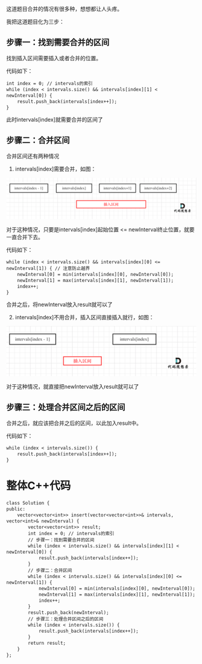 
这道题目合并的情况有很多种，想想都让人头疼。 

我把这道题目化为三步：

## 步骤一：找到需要合并的区间 

找到插入区间需要插入或者合并的位置。 

代码如下：

```
int index = 0; // intervals的索引
while (index < intervals.size() && intervals[index][1] < newInterval[0]) {
    result.push_back(intervals[index++]);
}
```

此时intervals[index]就需要合并的区间了 

## 步骤二：合并区间

合并区间还有两种情况

1. intervals[index]需要合并，如图：

<img src='../pics/57.插入区间.png' width=600> </img></div>

对于这种情况，只要是intervals[index]起始位置 <= newInterval终止位置，就要一直合并下去。

代码如下：

```
while (index < intervals.size() && intervals[index][0] <= newInterval[1]) { // 注意防止越界
    newInterval[0] = min(intervals[index][0], newInterval[0]);
    newInterval[1] = max(intervals[index][1], newInterval[1]);
    index++;
}
```
合并之后，将newInterval放入result就可以了

2. intervals[index]不用合并，插入区间直接插入就行，如图：

<img src='../pics/57.插入区间1.png' width=600> </img></div>

对于这种情况，就直接把newInterval放入result就可以了

## 步骤三：处理合并区间之后的区间 

合并之后，就应该把合并之后的区间，以此加入result中。

代码如下：

```
while (index < intervals.size()) {
    result.push_back(intervals[index++]);
}
```

# 整体C++代码

```
class Solution {
public:
    vector<vector<int>> insert(vector<vector<int>>& intervals, vector<int>& newInterval) {
        vector<vector<int>> result;
        int index = 0; // intervals的索引
        // 步骤一：找到需要合并的区间
        while (index < intervals.size() && intervals[index][1] < newInterval[0]) {
            result.push_back(intervals[index++]);
        }
        // 步骤二：合并区间
        while (index < intervals.size() && intervals[index][0] <= newInterval[1]) {
            newInterval[0] = min(intervals[index][0], newInterval[0]);
            newInterval[1] = max(intervals[index][1], newInterval[1]);
            index++;
        }
        result.push_back(newInterval);
        // 步骤三：处理合并区间之后的区间
        while (index < intervals.size()) {
            result.push_back(intervals[index++]);
        }
        return result;
    }
};
```
